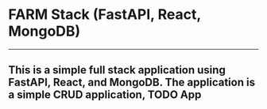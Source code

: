 # FARM Stack (FastAPI, React, MongoDB)
---------------------------------------------------------------
## This is a simple full stack application using FastAPI, React, and MongoDB. The application is a simple CRUD application, TODO App

